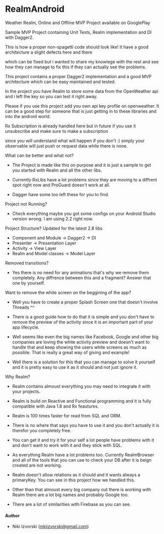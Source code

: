 # RealmAndroid
Weather Realm, Online and Offline MVP Project available on GooglePlay

Sample MVP Project containing Unit Tests, Realm implementation and DI with Dagger2. 

This is how a proper non-spagetti code should look like! It have a good architecture a slight defects here and there 

which can be fixed but i wanted to share my knowlege with the rest and see how they can manage to fix this if they can actually see the problems. 

This project contains a proper Dagger2 implementation and a good MVP architecture which can be easy maintained and tested.

In the project you have Realm to store some data from the OpenWeather api and i left the key so you can test it right away.

Please if you use this project add you own api key profile on openweather. It can be a good step for someone that is just getting in to these libraries and into the android world.

Rx Subscription is already handled here but in future if you use it unsubscribe and make sure to make a subscription 

since you will understand what will happen if you don't :) simply your observable will just push or request data while there is none.

What can be better and what not?

- The Project is made like this on purpose and it is just a sample to get you started with Realm and all the other libs.

- Currently RxLibs have a lot problems since they are moving to a diffrent spot right now and ProGuard doesn't work at all.

- Dagger have some too left these for you to find.

Project not Running? 

- Check everything maybe you got some configs on your Android Studio version wrong. I am using 2.2 right now.

Project Structure? Updated for the latest 2.8 libs

- Component and Module -> Dagger2 -> DI
- Presenter -> Presentation Layer
- Activity -> View Layer
- Realm and Model classes -> Model Layer

Removed transitions?

- Yes there is no need for any animations that's why we remove them completely. Any diffrence between this and a fragment? Answer that one by yourself.

Want to remove the white screen on the beggining of the app?

- Well you have to create a proper Splash Screen one that doesn't involve Threads ^^

- There is a good guide how to do that it is simple and you don't have to remove the preview of the activity since it is an important part of your app lifecycle.

- Well seems like even the big names like Facebook, Google and other big companies are loving the white activity preview and
doesn't want to handle that and keep showing the users white screens as much as possible. That is really a great way of giving and example!

- Well there is a solution for this that you can manage to solve it yourself and it is pretty easy to use it as it should and not just ignore it.

Why Realm?

- Realm contains almoust everything you may need to integrate it with your projects.

- Realm is build on Reactive and Functional programming and it is fully compatible with Java 1.8 and Rx feautures.

- Realm is 100 times faster for read from SQL and ORM. 

- There is no where that says you have to use it and you don't actually it is therefor you completely free.

- You can get it and try it for your self a lot people have problems with it and don't want to work with it and they stick with SQL.

- As everything Realm have a lot problems too. Currently RealmBrowser and all of the tools that you can use to check your DB after it is beign
created are not working. 

- Realm doesn't allow relations as it should and it wants always a primaryKey. You can see in this project how we handled this.

- Other than that almoust every big company out there is working with Realm there are a lot big names and probably Google too.

- There are a lot of similarities with Firebase as you can see.

#### Author

- Niki Izvorski (nikiizvorski@gmail.com)
